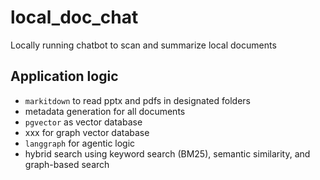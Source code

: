 # local_doc_chat

Locally running chatbot to scan and summarize local documents

## Application logic

- `markitdown` to read pptx and pdfs in designated folders
- metadata generation for all documents
- `pgvector` as vector database
- xxx for graph vector database
- `langgraph` for agentic logic
- hybrid search using keyword search (BM25), semantic similarity, and graph-based search
